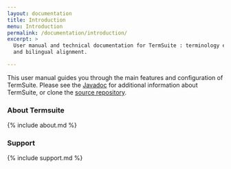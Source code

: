 ```yaml
---
layout: documentation
title: Introduction
menu: Introduction
permalink: /documentation/introduction/
excerpt: >
  User manual and technical documentation for TermSuite : terminology extraction
  and bilingual alignment.

---
```


This user manual guides you through the main features and configuration of TermSuite. Please see the [Javadoc]({{site.javadoc}}) for additional information about TermSuite, or clone the [source repository]({{site.github}}).


### About Termsuite

{% include about.md %}

### Support

{% include support.md %}
